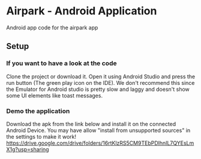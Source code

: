 # Airpark - Android Application
Android app code for the airpark app

## Setup

### If you want to have a look at the code
Clone the project or download it. Open it using Android Studio and press the run button (The green play icon on the IDE). We don't recommend this since the Emulator for Android studio is pretty slow and laggy and doesn't show some UI elements like toast messages.

### Demo the application
Download the apk from the link below and install it on the connected Android Device. You may have allow "install from unsupported sources" in the settings to make it work! 
https://drive.google.com/drive/folders/16rtKlzRS5CM9TEbPDlhnIL7QYEsLmX1g?usp=sharing


